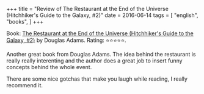 +++
title = "Review of The Restaurant at the End of the Universe (Hitchhiker's Guide to the Galaxy, #2)"
date = 2016-06-14
tags = [
    "english",
    "books",
]
+++

Book: [The Restaurant at the End of the Universe (Hitchhiker's Guide to the Galaxy, #2)](https://www.goodreads.com/book/show/8695) by Douglas Adams. Rating: ⭐️⭐️⭐️⭐️⭐️.

Another great book from Douglas Adams. The idea behind the restaurant is really really interenting and the author does a great job to insert funny concepts behind the whole event.

There are some nice gotchas that make you laugh while reading, I really recommend it.

